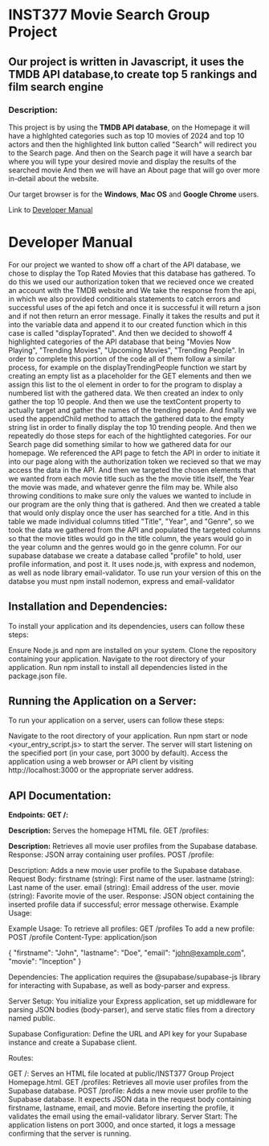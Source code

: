 # INST377 Movie Search Group Project


##  Our project is written in Javascript, it uses  the TMDB API database,to create top 5 rankings and film search engine

### Description:
 This project is by using the **TMDB API database**, on the Homepage it will have a highlghted categories such as top 10 movies of 2024 and top 10 actors and then the highlighted link button called "Search" will redirect you to the Search page. And then on the Search page it will have a search bar where you will type your desired movie and display the results of the searched movie And then we will have an About page that will go over more in-detail about the website. 
 

 Our target browser is for the **Windows**, **Mac OS** and **Google Chrome** users.


Link to [Developer Manual](#developermanual)














 # Developer Manual

 For our project we wanted to show off a chart of the API database, we chose to display the Top Rated Movies that this database has gathered. To do this we used our authorization token that we recieved once we created an account with the TMDB website and We take the response from the api, in which we also provided conditionals statements to catch errors and successful uses of the api fetch and once it is successful it will return a json and if not then return an error message. Finally it takes the results and put it into the variable data and append it to our created function which in this case is called "displayToprated". And then we decided to showoff 4 highlighted categories of the API database that being "Movies Now Playing", "Trending Movies", "Upcoming Movies", "Trending People". In order to complete this portion of the code all of them follow a similar process, for example on the displayTrendingPeople function we start by creating an empty list as a placeholder for the GET elements and then we assign this list to the ol element in order to for the program to display a numbered list with the gathered data. We then created an index to only gather the top 10 people. And then we use the textContent property to actually target and gather the names of the trending people. And finally we used the appendChild method to attach the gathered data to the empty string list in order to finally display the top 10 trending people. And then we repeatedly do those steps for each of the hightlighted categories. For our Search page did something similar to how we gathered data for our homepage. We referenced the API page to fetch the API in order to initiate it into our page along with the authorization token we recieved so that we may access the data in the API. And then we targeted the chosen elements that we wanted from each movie title such as the the movie title itself, the Year the movie was made, and whatever genre the film may be. While also throwing conditions to make sure only the values we wanted to include in our program are the only thing that is gathered. And then we created a table that would only display once the user has searched for a title. And in this table we made individual columns titled "Title", "Year", and "Genre", so we took the data we gathered from the API and populated the targeted columns so that the movie titles would go in the title column, the years would go in the year column and the genres would go in the genre column. For our supabase database we create a database called "profile" to hold, user profile information, and post it. It uses node.js, with  express  and nodemon, as well as node library email-validator. To use run your version of this on the databse you must npm install nodemon, express and email-validator
 


 ## Installation and Dependencies:
To install your application and its dependencies, users can follow these steps:

Ensure Node.js and npm are installed on your system.
Clone the repository containing your application.
Navigate to the root directory of your application.
Run npm install to install all dependencies listed in the package.json file.


## Running the Application on a Server:
To run your application on a server, users can follow these steps:

Navigate to the root directory of your application.
Run npm start or node <your_entry_script.js> to start the server.
The server will start listening on the specified port (in your case, port 3000 by default).
Access the application using a web browser or API client by visiting http://localhost:3000 or the appropriate server address.
 ## API Documentation:
**Endpoints:**
**GET /:**

**Description:** Serves the homepage HTML file.
GET /profiles:

**Description:** Retrieves all movie user profiles from the Supabase database.
    Response: JSON array containing user profiles.
POST /profile:

Description: Adds a new movie user profile to the Supabase database.
Request Body:
firstname (string): First name of the user.
lastname (string): Last name of the user.
email (string): Email address of the user.
movie (string): Favorite movie of the user.
Response: JSON object containing the inserted profile data if successful; error message otherwise.
Example Usage:


Example Usage:
To retrieve all profiles: GET /profiles
To add a new profile:
POST /profile
Content-Type: application/json

{
  "firstname": "John",
  "lastname": "Doe",
  "email": "john@example.com",
  "movie": "Inception"
}


 Dependencies: The application requires the @supabase/supabase-js library for interacting with Supabase, as well as body-parser and express.

Server Setup: You initialize your Express application, set up middleware for parsing JSON bodies (body-parser), and serve static files from a directory named public.

Supabase Configuration:  Define the URL and API key for your Supabase instance and create a Supabase client.

Routes:

GET /: Serves an HTML file located at public/INST377 Group Project Homepage.html.
GET /profiles: Retrieves all movie user profiles from the Supabase database.
POST /profile: Adds a new movie user profile to the Supabase database. It expects JSON data in the request body containing firstname, lastname, email, and movie. Before inserting the profile, it validates the email using the email-validator library.
Server Start: The application listens on port 3000, and once started, it logs a message confirming that the server is running.



